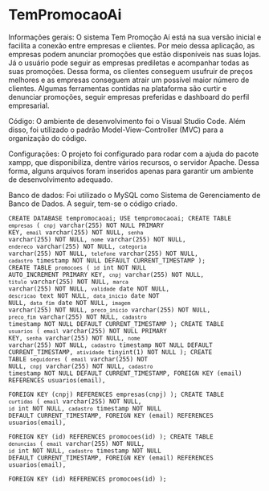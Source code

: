 # TemPromocaoAi

Informações gerais: O sistema Tem Promoção Aí está na sua versão inicial e facilita a conexão entre empresas e clientes. Por meio dessa aplicação, as empresas podem anunciar promoções que estão disponíveis nas suas lojas. Já o usuário pode seguir as empresas prediletas e acompanhar todas as suas promoções. Dessa forma, os clientes conseguem usufruir de preços melhores e as empresas conseguem atrair um possível maior número de clientes. Algumas ferramentas contidas na plataforma são curtir e denunciar promoções, seguir empresas preferidas e dashboard do perfil empresarial.

Código: O ambiente de desenvolvimento foi o Visual Studio Code. Além disso, foi utilizado o padrão Model-View-Controller (MVC) para a organização do código.

Configurações: O projeto foi configurado para rodar com a ajuda do pacote xampp, que disponibiliza, dentre vários recursos, o servidor Apache. Dessa forma, alguns arquivos foram inseridos apenas para garantir um ambiente de desenvolvimento adequado.

Banco de dados: Foi utilizado o MySQL como Sistema de Gerenciamento de Banco de Dados. A seguir, tem-se o código criado.

<code>CREATE DATABASE tempromocaoai;
USE tempromocaoai;
CREATE TABLE `empresas` (
  `cnpj` varchar(255) NOT NULL PRIMARY KEY,
  `email` varchar(255) NOT NULL,
  `senha` varchar(255) NOT NULL,
  `nome` varchar(255) NOT NULL,
  `endereco` varchar(255) NOT NULL,
  `categoria` varchar(255) NOT NULL,
  `telefone` varchar(255) NOT NULL,
  `cadastro` timestamp NOT NULL DEFAULT CURRENT_TIMESTAMP
);
CREATE TABLE `promocoes` (
  `id` int NOT NULL AUTO_INCREMENT PRIMARY KEY,
  `cnpj` varchar(255) NOT NULL,
  `titulo` varchar(255) NOT NULL,
  `marca` varchar(255) NOT NULL,
  `validade` date NOT NULL,
  `descricao` text NOT NULL,
  `data_inicio` date NOT NULL,
  `data_fim` date NOT NULL,
  `imagem` varchar(255) NOT NULL,
  `preco_inicio` varchar(255) NOT NULL,
  `preco_fim` varchar(255) NOT NULL,
  `cadastro` timestamp NOT NULL DEFAULT CURRENT_TIMESTAMP
);
CREATE TABLE `usuarios` (
  `email` varchar(255) NOT NULL PRIMARY KEY,
  `senha` varchar(255) NOT NULL,
  `nome` varchar(255) NOT NULL,
  `cadastro` timestamp NOT NULL DEFAULT CURRENT_TIMESTAMP,
  `atividade` tinyint(1) NOT NULL
);
CREATE TABLE `seguidores` (
  `email` varchar(255) NOT NULL,
  `cnpj` varchar(255) NOT NULL,
  `cadastro` timestamp NOT NULL DEFAULT CURRENT_TIMESTAMP,
  FOREIGN KEY (email) REFERENCES usuarios(email),  
  FOREIGN KEY (cnpj) REFERENCES empresas(cnpj)
);
CREATE TABLE `curtidas` (
  `email` varchar(255) NOT NULL,
  `id` int NOT NULL,
  `cadastro` timestamp NOT NULL DEFAULT CURRENT_TIMESTAMP,
  FOREIGN KEY (email) REFERENCES usuarios(email),  
  FOREIGN KEY (id) REFERENCES promocoes(id)
);
CREATE TABLE `denuncias` (
  `email` varchar(255) NOT NULL,
  `id` int NOT NULL,
  `cadastro` timestamp NOT NULL DEFAULT CURRENT_TIMESTAMP,
  FOREIGN KEY (email) REFERENCES usuarios(email),  
  FOREIGN KEY (id) REFERENCES promocoes(id)
);</code>
